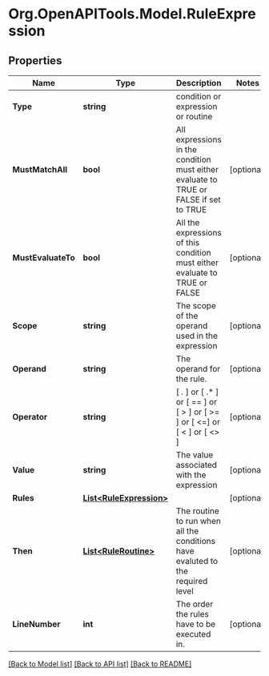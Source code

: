 
# Org.OpenAPITools.Model.RuleExpression

## Properties

Name | Type | Description | Notes
------------ | ------------- | ------------- | -------------
**Type** | **string** | condition or expression or routine | 
**MustMatchAll** | **bool** | All expressions in the condition must either evaluate to TRUE or FALSE if set to TRUE | [optional] 
**MustEvaluateTo** | **bool** | All the expressions of this condition must either evaluate to TRUE or FALSE | [optional] 
**Scope** | **string** | The scope of the operand used in the expression | [optional] 
**Operand** | **string** | The operand for the rule. | [optional] 
**Operator** | **string** | [ *.* ] or [ .* ] or [ &#x3D;&#x3D; ] or [ &gt; ] or [ &gt;&#x3D; ] or [ &lt;&#x3D;]  or [ &lt; ] or [ &lt;&gt; ] | [optional] 
**Value** | **string** | The value associated with the expression | [optional] 
**Rules** | [**List&lt;RuleExpression&gt;**](RuleExpression.md) |  | [optional] 
**Then** | [**List&lt;RuleRoutine&gt;**](RuleRoutine.md) | The routine to run when all the conditions have evaluted to the required level | [optional] 
**LineNumber** | **int** | The order the rules have to be executed in. | [optional] 

[[Back to Model list]](../README.md#documentation-for-models)
[[Back to API list]](../README.md#documentation-for-api-endpoints)
[[Back to README]](../README.md)

